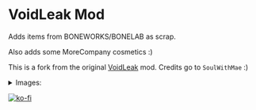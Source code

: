 # VoidLeak Mod

Adds items from BONEWORKS/BONELAB as scrap.

Also adds some MoreCompany cosmetics :)

This is a fork from the original [VoidLeak](https://thunderstore.io/c/lethal-company/p/SoulWithMae/VoidLeak/) mod.
Credits go to `SoulWithMae` :)

<details>
    <summary>Images:</summary>

<details> 
  <summary>Memory Leak Cleanup:</summary>

![Memory Leak Cleanup Barrel](https://github.com/Test-Account666/LethalCompany-VoidLeak/blob/master/images/Memory%20Leak%20Cleanup%20Barrel.jpg?raw=true)

</details>

<details> 
  <summary>Coroutine Garbage Barrel:</summary>

![Coroutine Garbage Barrel](https://github.com/Test-Account666/LethalCompany-VoidLeak/blob/master/images/Coroutine%20Garbage%20Barrel.jpg?raw=true)

</details>

<details> 
  <summary>Memory Dump Barrel:</summary>

![Memory Dump Barrel](https://github.com/Test-Account666/LethalCompany-VoidLeak/blob/master/images/Memory%20Dump%20Barrel.jpg?raw=true)

</details>

<details> 
  <summary>Particle Waste Barrel:</summary>

![Particle Waste Barrel](https://github.com/Test-Account666/LethalCompany-VoidLeak/blob/master/images/Particle%20Waste%20barrel.jpg?raw=true)

</details>

<details> 
  <summary>Melon Belly Barrel:</summary>

![Melon Belly Barrel](https://github.com/Test-Account666/LethalCompany-VoidLeak/blob/master/images/Melon%20Belly%20Barrel.jpg?raw=true)

</details>

<details> 
  <summary>Melon Belly Bottle:</summary>

![Melon Belly Hands](https://github.com/Test-Account666/LethalCompany-VoidLeak/blob/master/images/Melon%20Belly%20Hands.jpg?raw=true)

</details>

<details> 
  <summary>Crablet Headset:</summary>

![Crablet Headset Ground](https://github.com/Test-Account666/LethalCompany-VoidLeak/blob/master/images/Crablet%20Headset%20Ground.jpg?raw=true)

![Crablet Headset Hands](https://github.com/Test-Account666/LethalCompany-VoidLeak/blob/master/images/Crablet%20Headset%20Hands.jpg?raw=true)

</details>

<details> 
  <summary>Skull:</summary>

![Skull Ground](https://github.com/Test-Account666/LethalCompany-VoidLeak/blob/master/images/Skull%20Ground.jpg?raw=true)

![Skull Hands](https://github.com/Test-Account666/LethalCompany-VoidLeak/blob/master/images/Skull%20Hands.jpg?raw=true)

</details>

<details> 
  <summary>Lunar Toy:</summary>

![Lunar Toy Ground](https://github.com/Test-Account666/LethalCompany-VoidLeak/blob/master/images/Lunar%20Toy%20Ground.jpg?raw=true)

![Lunar Toy Hands](https://github.com/Test-Account666/LethalCompany-VoidLeak/blob/master/images/Lunar%20Toy%20Hands.jpg?raw=true)

</details>

<details> 
  <summary>Apollo:</summary>

![Apollo Ground](https://github.com/Test-Account666/LethalCompany-VoidLeak/blob/master/images/Apollo%20Ground.jpg?raw=true)

</details>

<details> 
  <summary>Crowbar:</summary>

![Crowbar Ground](https://github.com/Test-Account666/LethalCompany-VoidLeak/blob/master/images/Crowbar%20Ground.jpg?raw=true)

![Crowbar Hands](https://github.com/Test-Account666/LethalCompany-VoidLeak/blob/master/images/Crowbar%20Hands.jpg?raw=true)

</details>

<details> 
  <summary>Spawn Gun:</summary>

![Spawn Gun Ground](https://github.com/Test-Account666/LethalCompany-VoidLeak/blob/master/images/Spawn%20Gun%20Ground.jpg?raw=true)

![Spawn Gun Hands](https://github.com/Test-Account666/LethalCompany-VoidLeak/blob/master/images/Spawn%20Gun%20Hands.jpg?raw=true)

</details>

</details>

[![ko-fi](https://ko-fi.com/img/githubbutton_sm.svg)](https://ko-fi.com/P5P6ZWLCY)